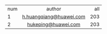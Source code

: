 |               |               |       |
| ------------- |:-------------:| -----:|
| num | author | all |
|1| h.huangqiang@huawei.com | 203 |
|2 | hukeping@huawei.com	 | 203 |
